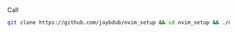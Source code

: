 Call

```bash
git clone https://github.com/jaybdub/nvim_setup && cd nvim_setup && ./nvim_setup.sh
```
